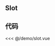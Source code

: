 ## Slot

<script setup>
import Slot from './demo/slot.vue'
import { NMessageProvider } from 'naive-ui'
</script>

<ClientOnly>
<NMessageProvider>
<Slot />
</NMessageProvider>
</ClientOnly>

## 代码

<<< @/demo/slot.vue
